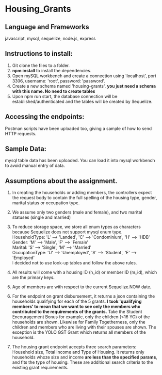 # Housing_Grants

## Language and Frameworks
javascript, mysql, sequelize, node.js, express

## Instructions to install:
1. Git clone the files to a folder.
2. **npm install** to install the dependencies.
3. Open mySQL workbench and create a connection using 'localhost', port 3306, username: 'root', password: 'password'.
4. Create a new schema named 'housing-grants'. **you just need a schema with this name. No need to create tables**
5. Upon npm run start, the database connection will be established/authenticated and the tables will be created by Sequelize.

## Accessing the endpoints:
Postman scripts have been uploaded too, giving a sample of how to send HTTP requests. 

## Sample Data:
mysql table data has been uploaded. You can load it into mysql workbench to avoid manual entry of data.

## Assumptions about the assignment.

1. In creating the households or adding members, the controllers expect the request body to contain the full spelling of the housing type, gender, marital status or occupation type. 

2. We assume only two genders (male and female), and two marital statuses (single and married)
3. To reduce storage space, we store all enum types as characters because Sequelize does not support mysql enum type. 
    <br/> HouseholdType:  'L' --> 'Landed',     'C' --> 'Condominium', 'H' --> 'HDB'
    <br/>  Gender:         'M' --> 'Male',       'F' --> 'Female'
    <br/>  Marital:        'S' --> 'Single',     'M' --> 'Married'
    <br/>  OccupationType: 'U' --> 'Unemployed', 'S' --> 'Student', 'E' --> 'Employed'
    <br/>  I decided not to use look-up tables and follow the above rules.
    
4. All results will come with a housing ID (h_id) or member ID (m_id), which are the primary keys.
5. Age of members are with respect to the current Sequelize.NOW date.
6. For the endpoint on grant disbursement, it returns a json containing the households qualifying for each of the 5 grants.
   **I took 'qualifying members' to mean that we want to see only the members who contributed to the requirements of the grants.** Take the Student Encouragement Bonus for example, only the children (<16 YO) of the households are shown. Likewise for Family Togetherness, only the children and members who are living with their spouses are shown. The exception is the YOLO GST Grant which returns all members of the household. 
7. The housing grant endpoint accepts three search parameters: Household size, Total income and Type of Housing.
   It returns only households whoze size and income **are less than the specified params**, and fits the type of housing. 
   These are additional search criteria to the existing grant requirements.
    
